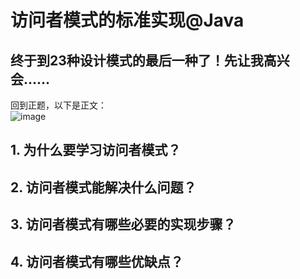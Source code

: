 # 访问者模式的标准实现@Java
## 终于到23种设计模式的最后一种了！先让我高兴会……

回到正题，以下是正文：       
![image](https://user-images.githubusercontent.com/64548919/131656789-f3cbdb96-e044-4b9e-a4c9-b7e23f7285ec.png)

## 1. 为什么要学习访问者模式？
## 2. 访问者模式能解决什么问题？
## 3. 访问者模式有哪些必要的实现步骤？
## 4. 访问者模式有哪些优缺点？
